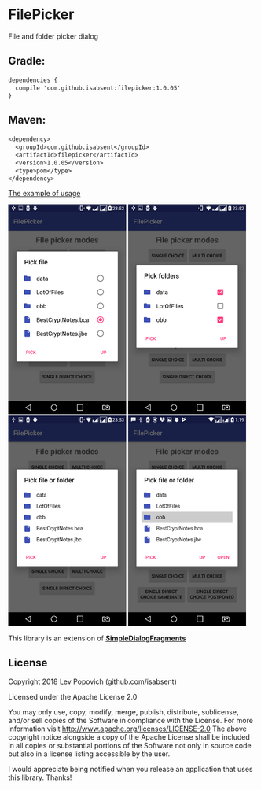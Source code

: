 # FilePicker
File and folder picker dialog

## Gradle:

    dependencies {
      compile 'com.github.isabsent:filepicker:1.0.05'
    }

## Maven:

    <dependency>
      <groupId>com.github.isabsent</groupId>
      <artifactId>filepicker</artifactId>
      <version>1.0.05</version>
      <type>pom</type>
    </dependency>

[The example of usage](https://github.com/isabsent/FilePicker/blob/master/app/src/main/java/com/github/isabsent/filepickerdemo/MainActivity.java)

![Pic. 1](https://github.com/isabsent/FilePicker/blob/master/screenshot/Screenshot_02.png)
![Pic. 2](https://github.com/isabsent/FilePicker/blob/master/screenshot/Screenshot_03.png)
![Pic. 3](https://github.com/isabsent/FilePicker/blob/master/screenshot/Screenshot_04.png)
![Pic. 4](https://github.com/isabsent/FilePicker/blob/master/screenshot/Screenshot_05.png)

This library is an extension of [**SimpleDialogFragments**](https://github.com/eltos/SimpleDialogFragments)

## License

Copyright 2018 Lev Popovich (github.com/isabsent)

Licensed under the Apache License 2.0

You may only use, copy, modify, merge, publish, distribute, sublicense, and/or sell copies of the Software in compliance with the License. For more information visit http://www.apache.org/licenses/LICENSE-2.0
The above copyright notice alongside a copy of the Apache License shall be included in all copies or substantial portions of the Software not only in source code but also in a license listing accessible by the user.

I would appreciate being notified when you release an application that uses this library. Thanks!
